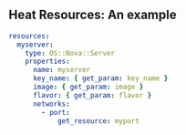 ## Heat Resources: An example

```yaml
resources:
  myserver:
    type: OS::Nova::Server
    properties:
      name: myserver
      key_name: { get_param: key_name }
      image: { get_param: image }
      flavor: { get_param: flavor }
      networks:
        - port: 
            get_resource: myport
```

<!--
Let's work our way up to the hands-on part and look at what we'll be working
with: Heat resources. Here you see an example of a Heat resource's definition,
namely a Nova instance. Note the indentation that marks it as belonging to the
`resources` section.

It starts off with a resource name, "myserver" in this case. You can use this
name to reference the resource in other parts of the Heat template.

One indentation level further down you'll find its resource type,
"OS::Nova::Server" in this case. This will tell Heat which resource plugin and
in turn which OpenStack service to use to create this resource.

At the same level you will find the optional `depends_on` keyword you can use
to wait for dependencies upon resource creation. It takes one or more resource
names. You normally don't need this, though: if you reference other resources
in a resource definition they will automatically be added as dependencies.

The real meat of a resource is its `properties` section. These properties are
passed to the resource plugin and from there to the creating OpenStack service.
In the case of an instance, you'd commonly pass a Nova keypair name for access
to the instance, the image and the flavor to use. Usually you'll also have at
least one weutron port or network to connect the instance too. In the case at
hand we also have a user data script for setting up the instance.

By the way: you will find most of this information on the cheat sheets I
prepared, so don't worry about catching up if you zoned out looking at this
wall of YAML for a second.
-->

